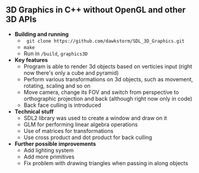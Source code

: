 
## 3D Graphics in C++ without OpenGL and other 3D APIs

- **Building and running**
	- ``` git clone https://github.com/dawkstorm/SDL_3D_Graphics.git```
	-  ``` make ```
	- Run in ```/build```, ```graphics3D```
- **Key features**
	- Program is able to render 3d objects based on verticies input (right now there's only a cube and pyramid)
	- Perform various transformations on 3d objects, such as movement, rotating, scaling and so on
	- Move camera, change its FOV and switch from perspective to orthographic projection and back (although right now only in code)
	- Back face culling is introduced
- **Technical stuff**
	- SDL2 library was used to create a window and draw on it
	- GLM for performing linear algebra operations
	- Use of matrices for transformations 
	- Use cross product and dot product for back culling
- **Further possible improvements**
	- Add lighting system
	- Add more primitives
	- Fix problem with drawing triangles when passing in along objects